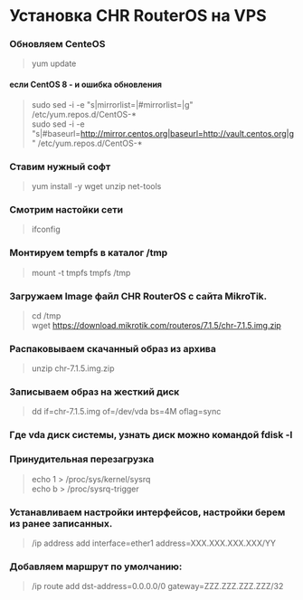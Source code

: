 # Установка CHR RouterOS на VPS

### Обновляем CenteOS
> yum update
> 
#### если CentOS 8 - и ошибка обновления
> sudo sed -i -e "s|mirrorlist=|#mirrorlist=|g" /etc/yum.repos.d/CentOS-*  
> sudo sed -i -e "s|#baseurl=http://mirror.centos.org|baseurl=http://vault.centos.org|g" /etc/yum.repos.d/CentOS-*

### Ставим нужный софт
> yum install -y wget unzip net-tools
### Смотрим настойки сети
> ifconfig

### Монтируем tempfs в каталог /tmp
> mount -t tmpfs tmpfs /tmp
### Загружаем Image файл CHR RouterOS с сайта MikroTik.
> cd /tmp   
> wget https://download.mikrotik.com/routeros/7.1.5/chr-7.1.5.img.zip
### Распаковываем скачанный образ из архива
> unzip chr-7.1.5.img.zip
### Записываем образ на жесткий диск
> dd if=chr-7.1.5.img of=/dev/vda bs=4M oflag=sync
### Где vda диск системы, узнать диск можно командой fdisk -l
### Принудительная перезагрузка
> echo 1 > /proc/sys/kernel/sysrq  
> echo b > /proc/sysrq-trigger

### Устанавливаем настройки интерфейсов, настройки берем из ранее записанных.
> /ip address add interface=ether1 address=XXX.XXX.XXX.XXX/YY
### Добавляем маршрут по умолчанию:
> /ip route add dst-address=0.0.0.0/0 gateway=ZZZ.ZZZ.ZZZ.ZZZ/32
